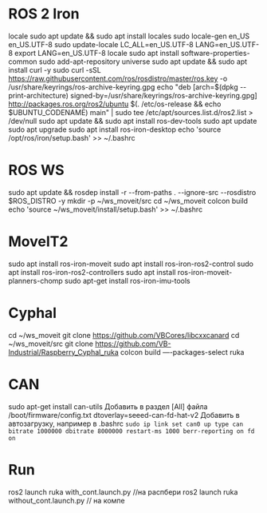 # ROS 2 Iron
locale
sudo apt update && sudo apt install locales
sudo locale-gen en_US en_US.UTF-8
sudo update-locale LC_ALL=en_US.UTF-8 LANG=en_US.UTF-8
export LANG=en_US.UTF-8
locale
sudo apt install software-properties-common
sudo add-apt-repository universe
sudo apt update && sudo apt install curl -y
sudo curl -sSL https://raw.githubusercontent.com/ros/rosdistro/master/ros.key -o /usr/share/keyrings/ros-archive-keyring.gpg
echo "deb [arch=$(dpkg --print-architecture) signed-by=/usr/share/keyrings/ros-archive-keyring.gpg] http://packages.ros.org/ros2/ubuntu $(. /etc/os-release && echo $UBUNTU_CODENAME) main" | sudo tee /etc/apt/sources.list.d/ros2.list > /dev/null
sudo apt update && sudo apt install ros-dev-tools
sudo apt update
sudo apt upgrade
sudo apt install ros-iron-desktop
echo 'source  /opt/ros/iron/setup.bash' >> ~/.bashrc

# ROS WS
sudo apt update && rosdep install -r --from-paths . --ignore-src --rosdistro $ROS_DISTRO -y
mkdir -p ~/ws_moveit/src
cd ~/ws_moveit
colcon build
echo 'source ~/ws_moveit/install/setup.bash' >> ~/.bashrc


# MoveIT2
sudo apt install ros-iron-moveit
sudo apt install ros-iron-ros2-control
sudo apt install ros-iron-ros2-controllers
sudo apt install ros-iron-moveit-planners-chomp
sudo apt-get install ros-iron-imu-tools

# Cyphal
cd ~/ws_moveit
git clone https://github.com/VBCores/libcxxcanard
cd ~/ws_moveit/src
git clone https://github.com/VB-Industrial/Raspberry_Cyphal_ruka
colcon build —-packages-select ruka

# CAN
sudo apt-get install can-utils
Добавить в раздел [All] файла /boot/firmware/config.txt dtoverlay=seeed-can-fd-hat-v2
Добавить в автозагрузку, например в .bashrc ``sudo ip link set can0 up type can bitrate 1000000 dbitrate 8000000 restart-ms 1000 berr-reporting on fd on``

# Run
ros2 launch ruka with_cont.launch.py  //на распбери
ros2 launch ruka without_cont.launch.py // на компе
